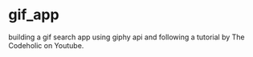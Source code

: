 # gif_app
building a gif search app using giphy api and following a tutorial by The Codeholic on Youtube.
